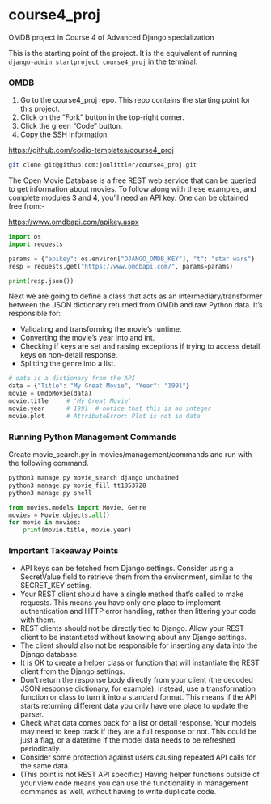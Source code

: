 # course4_proj

OMDB project in Course 4 of Advanced Django specialization

This is the starting point of the project. It is the equivalent of running `django-admin startproject course4_proj` in the terminal.

### OMDB

1. Go to the course4_proj repo. This repo contains the starting point for this project.
2. Click on the “Fork” button in the top-right corner.
3. Click the green “Code” button.
4. Copy the SSH information.

https://github.com/codio-templates/course4_proj

```bash
git clone git@github.com:jonlittler/course4_proj.git
```

The Open Movie Database is a free REST web service that can be queried to get information about movies. To follow along with these examples, and complete modules 3 and 4, you’ll need an API key. One can be obtained free from:-

https://www.omdbapi.com/apikey.aspx

```python
import os
import requests

params = {"apikey": os.environ["DJANGO_OMDB_KEY"], "t": "star wars"}
resp = requests.get("https://www.omdbapi.com/", params=params)

print(resp.json())
```

Next we are going to define a class that acts as an intermediary/transformer between the JSON dictionary returned from OMDb and raw Python data. It’s responsible for:

- Validating and transforming the movie’s runtime.
- Converting the movie’s year into and int.
- Checking if keys are set and raising exceptions if trying to access detail keys on non-detail response.
- Splitting the genre into a list.

```python
# data is a dictionary from the API
data = {"Title": "My Great Movie", "Year": "1991"}
movie = OmdbMovie(data)
movie.title     # 'My Great Movie'
movie.year      # 1991  # notice that this is an integer
movie.plot      # AttributeError: Plot is not in data
```

### Running Python Management Commands

Create movie_search.py in movies/management/commands and run with the following command.

```bash
python3 manage.py movie_search django unchained
python3 manage.py movie_fill tt1853728
python3 manage.py shell
```

```python
from movies.models import Movie, Genre
movies = Movie.objects.all()
for movie in movies:
    print(movie.title, movie.year)
```

### Important Takeaway Points

- API keys can be fetched from Django settings. Consider using a SecretValue field to retrieve them from the environment, similar to the SECRET_KEY setting.
- Your REST client should have a single method that’s called to make requests. This means you have only one place to implement authentication and HTTP error handling, rather than littering your code with them.
- REST clients should not be directly tied to Django. Allow your REST client to be instantiated without knowing about any Django settings.
- The client should also not be responsible for inserting any data into the Django database.
- It is OK to create a helper class or function that will instantiate the REST client from the Django settings.
- Don’t return the response body directly from your client (the decoded JSON response dictionary, for example). Instead, use a transformation function or class to turn it into a standard format. This means if the API starts returning different data you only have one place to update the parser.
- Check what data comes back for a list or detail response. Your models may need to keep track if they are a full response or not. This could be just a flag, or a datetime if the model data needs to be refreshed periodically.
- Consider some protection against users causing repeated API calls for the same data.
- (This point is not REST API specific:) Having helper functions outside of your view code means you can use the functionality in management commands as well, without having to write duplicate code.
